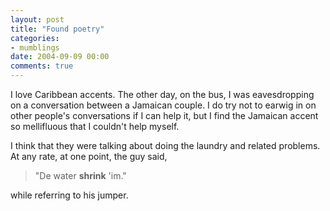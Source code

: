 ```yaml
---
layout: post
title: "Found poetry"
categories:
- mumblings
date: 2004-09-09 00:00
comments: true
---
```


<p>
I love Caribbean accents. The other day, on the bus, I was eavesdropping on a conversation between a Jamaican couple. I do try not to earwig in on other people's conversations if I can help it, but I find the Jamaican accent so mellifluous that I couldn't help myself.
</p><p>
I think that they were talking about doing the laundry and related problems. At any rate, at one point, the guy said,
</p><blockquote>
"De water <strong>shrink</strong> 'im."
</blockquote><p>
while referring to his jumper.
</p>



